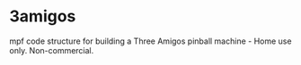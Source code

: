 # 3amigos
mpf code structure for building a Three Amigos pinball machine - Home use only. Non-commercial. 
